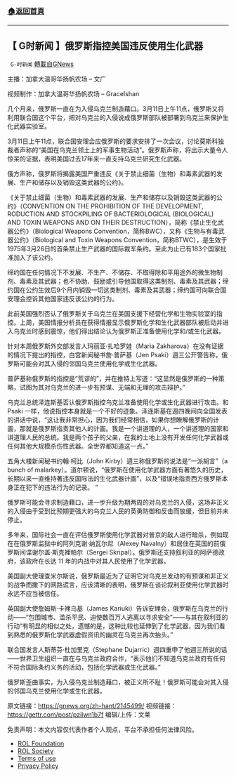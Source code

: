 ###  [:house:返回首頁](https://github.com/ourhimalayas/txt)
---


## 【 G时新闻 】俄罗斯指控美国违反使用生化武器
` G-时新闻` [轉載自GNews](https://gnews.org/zh-hans/2148714/)

主播：加拿大温哥华扬帆农场 – 文广

视频制作：加拿大温哥华扬帆农场 – GraceIshan

几个月来，俄罗斯一直在为入侵乌克兰制造藉口。3月11日上午11点，俄罗斯又将利用联合国这个平台，把对乌克兰的入侵说成俄罗斯部队被部署到乌克兰来保护生化武器实验室。

3月11日上午11点，联合国安理会应俄罗斯的要求安排了一次会议，讨论莫斯科独裁者声称的“美国在乌克兰领土上的军事生物活动”。俄罗斯声称，将出示大量令人惊呆的证据，表明美国过去17年来一直支持乌克兰研究生化武器。

俄方声称，俄罗斯将揭露美国严重违反《关于禁止细菌（生物）和毒素武器的发展、生产和储存以及销毁这类武器的公约》。

《关于禁止细菌（生物）和毒素武器的发展、生产和储存以及销毁这类武器的公约》（CONVENTION ON THE PROHIBITION OF THE DEVELOPMENT, RODUCTION AND STOCKPILING OF BACTERIOLOGICAL (BIOLOGICAL) AND TOXIN WEAPONS AND ON THEIR DESTRUCTION），简称《禁止生化武器公约》（Biological Weapons Convention，简称BWC），又称《生物与有毒武器公约》（Biological and Toxin Weapons Convention，简称BTWC），是生效于1975年3月26日的首条禁止生产武器的国际裁军条约。至此为止已有183个国家批准加入了该公约。

缔约国在任何情况下不发展、不生产、不储存、不取得除和平用途外的微生物制剂、毒素及其武器；也不协助、鼓励或引导他国取得这类制剂、毒素及其武器；缔约国在公约生效后9个月内销毁一切这类制剂、毒素及其武器；缔约国可向联合国安理会控诉其他国家违反该公约的行为。

此前美国强烈否认了俄罗斯关于乌克兰在美国支援下经营化学和生物实验室的指控。上周，美国情报分析员在获得情报显示俄罗斯化学和生化武器部队被启动并进入乌克兰时感到震惊，他们得出结论认为俄罗斯正准备使用化学和/或生化武器。

针对本周俄罗斯外交部发言人玛丽亚·扎哈罗娃（Maria Zakharova）在没有证据的情况下提出的指控，白宫新闻秘书詹·普萨基（Jen Psaki）週三公开警告称，俄罗斯可能会对其入侵的邻国乌克兰使用化学或生化武器。

普萨基称俄罗斯的指控是“荒谬的”，并在推特上写道：“这显然是俄罗斯的一种策略，试图为其对乌克兰的进一步有预谋、无端和无理的攻击辩护。”

乌克兰总统泽连斯基否认俄罗斯指控乌克兰准备使用化学或生化武器进行攻击。和Psaki 一样，他说指控本身就是一个不好的迹象。泽连斯基在週四晚间向全国发表的讲话中说，“这让我非常担心，因为我们经常相信，如果你想瞭解俄罗斯的计画，那就是俄罗斯指责其他人的计画。我是一个讲道理的人，一个讲道理的国家和讲道理人民的总统。我是两个孩子的父亲，在我的土地上没有开发任何化学武器或任何其他大规模杀伤性武器。全世界都知道这一点。”

五角大楼新闻秘书约翰·柯比（John Kirby）週三称俄罗斯的说法是“一派胡言”（a bunch of malarkey）。道尔顿说，“俄罗斯在使用化学武器方面有著悠久的历史，长期以来一直维持著违反国际法的生化武器计画”，以及“错误地指责西方俄罗斯本身正在犯下的违法行为的记录。 ”

俄罗斯可能会寻求制造藉口，进一步升级为期两周的对乌克兰的入侵，这场非正义的入侵由于受到比预期更强大的乌克兰人民的英勇防御和反击而放缓，但目前并未停止。

多年来，国际社会一直在评估俄罗斯使用化学武器对普京的敌人进行暗杀，例如现在在俄罗斯监狱中的阿列克谢·纳瓦尔尼（Alexey Navalny）和居住在英国的前俄罗斯间谍谢尔盖·斯克裡帕尔（Sergei Skripal）。俄罗斯还支持叙利亚的阿萨德政府，该政府在长达 11 年的内战中对其人民使用了化学武器。

美国副大使理查米尔斯说，俄罗斯最近为了证明它对乌克兰发动的有预谋和非正义的战争而撒下的网路谎言，应该清晰的表明，俄罗斯在谈论叙利亚使用化学武器时永远不应当被信任。

英国副大使詹姆斯·卡裡乌基（James Kariuki）告诉安理会，俄罗斯在乌克兰的行动——“包围城市、滥杀平民、迫使数百万人逃离以寻求安全”——与其在叙利亚的行动“有明显的相似之处，遗憾的是，这种比较也延伸到了化学武器，因为我们看到熟悉的俄罗斯化学武器虚假资讯的幽灵在乌克兰再次抬头。”

联合国发言人斯蒂芬·杜加里克（Stephane Dujarric）週四重申了他週三所说的话——世界卫生组织一直在与乌克兰政府合作，“表示他们不知道乌克兰政府有任何不符合国际条约义务的活动，包括化学武器或生化武器。”

俄罗斯歪曲事实，为入侵乌克兰制造藉口，被正义所不耻！俄罗斯可能会对其入侵的邻国乌克兰使用化学或生化武器。

原文链接：https://gnews.org/zh-hant/2145499/
视频链接：https://gettr.com/post/pzilwn1b7f
编辑/上传：文莱

 

免责声明：本文内容仅代表作者个人观点，平台不承担任何法律风险。

- [ROL Foundation](https://rolfoundation.org/)
- [ROL Society](https://rolsociety.org/)
- [Terms of use](https://gnews.org/terms-of-use-3/)
- [Privacy Policy](https://gnews.org/privacy-policy/)
